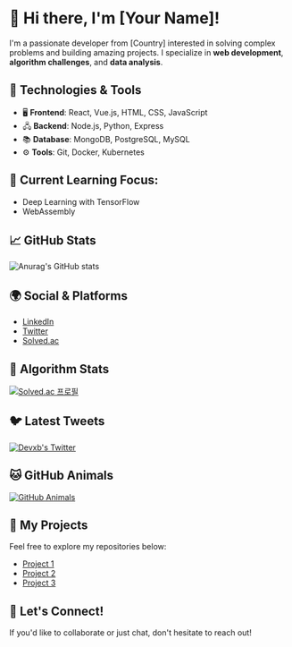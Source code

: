 # 👋 Hi there, I'm [Your Name]!

I'm a passionate developer from [Country] interested in solving complex problems and building amazing projects. I specialize in **web development**, **algorithm challenges**, and **data analysis**.

## 🔧 Technologies & Tools
- 🖥️ **Frontend**: React, Vue.js, HTML, CSS, JavaScript
- 🖧 **Backend**: Node.js, Python, Express
- 📚 **Database**: MongoDB, PostgreSQL, MySQL
- ⚙️ **Tools**: Git, Docker, Kubernetes

## 🌱 Current Learning Focus:
- Deep Learning with TensorFlow
- WebAssembly

## 📈 GitHub Stats
![Anurag's GitHub stats](https://github-readme-stats.vercel.app/api?username=devxb&show_icons=true&theme=radical)

## 🌍 Social & Platforms
- [LinkedIn](https://www.linkedin.com/in/devxb)
- [Twitter](https://twitter.com/devxb)
- [Solved.ac](https://solved.ac/hhwj2280)

## 🎯 Algorithm Stats
[![Solved.ac 프로필](http://mazassumnida.wtf/api/v2/generate_badge?boj=hhwj2280)](https://solved.ac/hhwj2280)

## 🐦 Latest Tweets
[![Devxb's Twitter](https://github-readme-twitter.gazf.vercel.app/api?id=devxb)](https://twitter.com/devxb)

## 🐱 GitHub Animals
<a href="https://github.com/devxb/gitanimals">
  <img src="https://render.gitanimals.org/farms/{hinoyat}" alt="GitHub Animals"/>
</a>

## 🌟 My Projects
Feel free to explore my repositories below:
- [Project 1](https://github.com/devxb/project1)
- [Project 2](https://github.com/devxb/project2)
- [Project 3](https://github.com/devxb/project3)

## 💬 Let's Connect!
If you'd like to collaborate or just chat, don't hesitate to reach out!
